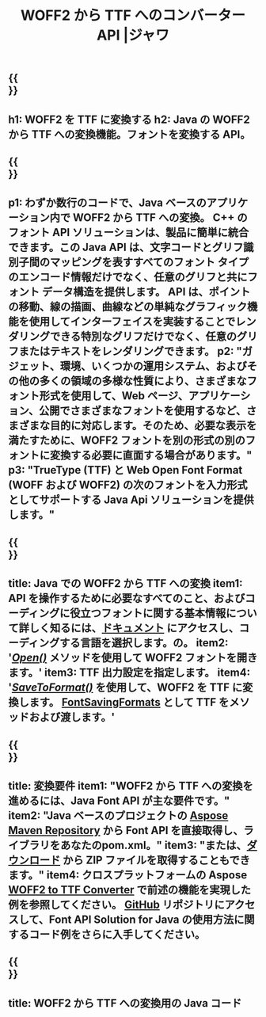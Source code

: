﻿---
translation: true
template: /_templates/conversion-child-java.md
title: WOFF2 から TTF へのコンバーター API |ジャワ
description: Windows および Linux で Java API を使用して WOFF2 を TTF に変換します。このネイティブの WOFF2 から TTF へのフォント変換機能を独自のソリューションに統合します。
keywords: woff2 から ttf Java API へ、woff22ttf Java ソリューションへ、woff2 から ttf Java へ
url: /java/conversion/woff2-to-ttf/
family: font
platformtag: java
feature: conversion
informat: WOFF
outformat: TTF
faq: faqchild
otherformats: WOFF
---

{{<section banner>}}
---
h1: WOFF2 を TTF に変換する
h2: Java の WOFF2 から TTF への変換機能。フォントを変換する API。
---

{{<section overview>}}
---
p1: わずか数行のコードで、Java ベースのアプリケーション内で WOFF2 から TTF への変換。 С++ のフォント API ソリューションは、製品に簡単に統合できます。この Java API は、文字コードとグリフ識別子間のマッピングを表すすべてのフォント タイプのエンコード情報だけでなく、任意のグリフと共にフォント データ構造を提供します。 API は、ポイントの移動、線の描画、曲線などの単純なグラフィック機能を使用してインターフェイスを実装することでレンダリングできる特別なグリフだけでなく、任意のグリフまたはテキストをレンダリングできます。
p2: "ガジェット、環境、いくつかの運用システム、およびその他の多くの領域の多様な性質により、さまざまなフォント形式を使用して、Web ページ、アプリケーション、公開でさまざまなフォントを使用するなど、さまざまな目的に対応します。そのため、必要な表示を満たすために、WOFF2 フォントを別の形式の別のフォントに変換する必要に直面する場合があります。"
p3: "TrueType (TTF) と Web Open Font Format (WOFF および WOFF2) の次のフォントを入力形式としてサポートする Java Api ソリューションを提供します。"
---

{{<section feature1>}}
---
title: Java での WOFF2 から TTF への変換
item1: API を操作するために必要なすべてのこと、およびコーディングに役立つフォントに関する基本情報について詳しく知るには、[ドキュメント](https://docs.aspose.com/font/) にアクセスし、コーディングする言語を選択します。の。
item2: '[*Open()*](https://reference.aspose.com/font/java/com.aspose.font/Font#open-com.aspose.font.FontDefinition-) メソッドを使用して WOFF2 フォントを開きます。'
item3: TTF 出力設定を指定します。
item4: '[*SaveToFormat()*](https://reference.aspose.com/font/java/com.aspose.font/Font#saveToFormat-java.io.OutputStream-com.aspose.font.FontSavingFormats-)  を使用して、WOFF2 を TTF に変換します。  [FontSavingFormats](https://reference.aspose.com/font/java/com.aspose.font/FontSavingFormats) として TTF をメソッドおよび渡します。'
---

{{<section feature2>}}
---
title: 変換要件
item1: "WOFF2 から TTF への変換を進めるには、Java Font API が主な要件です。"
item2: "Java ベースのプロジェクトの [Aspose Maven Repository](https://repository.aspose.com/font/) から Font API を直接取得し、ライブラリをあなたのpom.xml。"
item3: "または、[ダウンロード](https://releases.aspose.com/font/java/) から ZIP ファイルを取得することもできます。"
item4: クロスプラットフォームの Aspose [WOFF2 to TTF Converter](https://products.aspose.app/font/conversion/woff2-to-ttf) で前述の機能を実現した例を参照してください。 [GitHub](https://github.com/aspose-font/Aspose.Font-Documentation/tree/master/java-examples) リポジトリにアクセスして、Font API Solution for Java の使用方法に関するコード例をさらに入手してください。
---

{{<section codeexample>}}
---
title: WOFF2 から TTF への変換用の Java コード
---